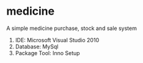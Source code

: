 medicine
========

A simple medicine purchase, stock and sale system

1. IDE: Microsoft Visual Studio 2010
2. Database: MySql
3. Package Tool: Inno Setup
